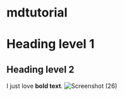 # mdtutorial
# Heading level 1
## Heading level 2
I just love **bold text**.
![Screenshot (26)](https://github.com/user-attachments/assets/c5f20704-f16a-4c03-bc86-ca605ca2b4d9)
